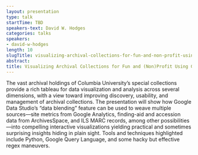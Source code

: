 ```yaml
---
layout: presentation
type: talk
startTime: TBD
speakers-text: David W. Hodges
categories: talks
speakers:
- david-w-hodges
length: 10
slugTitle: visualizing-archival-collections-for-fun-and-non-profit-using-google-data-studio
abstract:
title: Visualizing Archival Collections for Fun and (Non)Profit Using Google Data Studio
---
```

The vast archival holdings of Columbia University’s special collections provide a rich tableau for data visualization and analysis across several dimensions, with a view toward improving discovery, usability, and management of archival collections. The presentation will show how Google Data Studio’s “data blending” feature can be used to weave multiple sources—site metrics from Google Analytics, finding-aid and accession data from ArchivesSpace, and ILS MARC records, among other possibilities—into compelling interactive visualizations yielding practical and sometimes surprising insights hiding in plain sight. Tools and techniques highlighted include Python, Google Query Language, and some hacky but effective regex maneuvers.  
